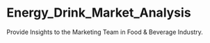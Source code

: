 # Energy_Drink_Market_Analysis
Provide Insights to the Marketing Team in Food &amp; Beverage Industry.

